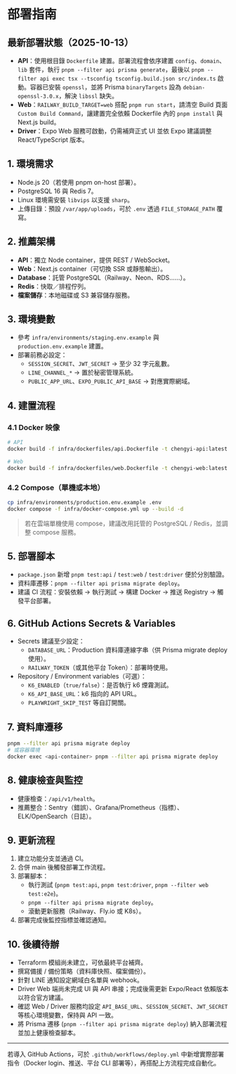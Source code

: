 # 部署指南

## 最新部署狀態（2025-10-13）
- **API**：使用根目錄 `Dockerfile` 建置。部署流程會依序建置 `config`、`domain`、`lib` 套件，執行 `pnpm --filter api prisma generate`，最後以 `pnpm --filter api exec tsx --tsconfig tsconfig.build.json src/index.ts` 啟動。容器已安裝 `openssl`，並將 Prisma `binaryTargets` 設為 `debian-openssl-3.0.x`，解決 `libssl` 缺失。
- **Web**：`RAILWAY_BUILD_TARGET=web` 搭配 `pnpm run start`，請清空 Build 頁面 `Custom Build Command`，讓建置完全依賴 Dockerfile 內的 `pnpm install` 與 Next.js build。
- **Driver**：Expo Web 服務可啟動，仍需補齊正式 UI 並依 Expo 建議調整 React/TypeScript 版本。

## 1. 環境需求
- Node.js 20（若使用 pnpm on-host 部署）。
- PostgreSQL 16 與 Redis 7。
- Linux 環境需安裝 `libvips` 以支援 `sharp`。
- 上傳目錄：預設 `/var/app/uploads`，可於 `.env` 透過 `FILE_STORAGE_PATH` 覆寫。

## 2. 推薦架構
- **API**：獨立 Node container，提供 REST / WebSocket。
- **Web**：Next.js container（可切換 SSR 或靜態輸出）。
- **Database**：託管 PostgreSQL（Railway、Neon、RDS……）。
- **Redis**：快取／排程佇列。
- **檔案儲存**：本地磁碟或 S3 兼容儲存服務。

## 3. 環境變數
- 參考 `infra/environments/staging.env.example` 與 `production.env.example` 建置。
- 部署前務必設定：
  - `SESSION_SECRET`、`JWT_SECRET` → 至少 32 字元亂數。
  - `LINE_CHANNEL_*` → 置於秘密管理系統。
  - `PUBLIC_APP_URL`、`EXPO_PUBLIC_API_BASE` → 對應實際網域。

## 4. 建置流程
### 4.1 Docker 映像
```bash
# API
docker build -f infra/dockerfiles/api.Dockerfile -t chengyi-api:latest .

# Web
docker build -f infra/dockerfiles/web.Dockerfile -t chengyi-web:latest .
```

### 4.2 Compose（單機或本地）
```bash
cp infra/environments/production.env.example .env
docker compose -f infra/docker-compose.yml up --build -d
```

> 若在雲端單機使用 compose，建議改用託管的 PostgreSQL / Redis，並調整 compose 服務。

## 5. 部署腳本
- `package.json` 新增 `pnpm test:api` / `test:web` / `test:driver` 便於分別驗證。
- 資料庫遷移：`pnpm --filter api prisma migrate deploy`。
- 建議 CI 流程：安裝依賴 → 執行測試 → 構建 Docker → 推送 Registry → 觸發平台部署。

## 6. GitHub Actions Secrets & Variables
- Secrets 建議至少設定：
  - `DATABASE_URL`：Production 資料庫連線字串（供 Prisma migrate deploy 使用）。
  - `RAILWAY_TOKEN`（或其他平台 Token）：部署時使用。
- Repository / Environment variables（可選）：
  - `K6_ENABLED`（`true/false`）：是否執行 k6 煙霧測試。
  - `K6_API_BASE_URL`：k6 指向的 API URL。
  - `PLAYWRIGHT_SKIP_TEST` 等自訂開關。

## 7. 資料庫遷移
```bash
pnpm --filter api prisma migrate deploy
# 或容器環境
docker exec <api-container> pnpm --filter api prisma migrate deploy
```

## 8. 健康檢查與監控
- 健康檢查：`/api/v1/health`。
- 推薦整合：Sentry（錯誤）、Grafana/Prometheus（指標）、ELK/OpenSearch（日誌）。

## 9. 更新流程
1. 建立功能分支並通過 CI。
2. 合併 main 後觸發部署工作流程。
3. 部署腳本：
   - 執行測試 (`pnpm test:api`, `pnpm test:driver`, `pnpm --filter web test:e2e`)。
   - `pnpm --filter api prisma migrate deploy`。
   - 滾動更新服務（Railway、Fly.io 或 K8s）。
4. 部署完成後監控指標並確認通知。

## 10. 後續待辦
- Terraform 模組尚未建立，可依最終平台補齊。
- 撰寫備援 / 備份策略（資料庫快照、檔案備份）。
- 針對 LINE 通知設定網域白名單與 webhook。
- Driver Web 端尚未完成 UI 與 API 串接；完成後需更新 Expo/React 依賴版本以符合官方建議。
- 確認 Web / Driver 服務均設定 `API_BASE_URL`、`SESSION_SECRET`、`JWT_SECRET` 等核心環境變數，保持與 API 一致。
- 將 Prisma 遷移 (`pnpm --filter api prisma migrate deploy`) 納入部署流程並加上健康檢查腳本。

---
若導入 GitHub Actions，可於 `.github/workflows/deploy.yml` 中新增實際部署指令（Docker login、推送、平台 CLI 部署等），再搭配上方流程完成自動化。
